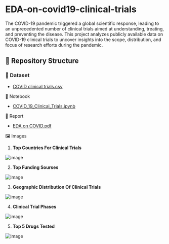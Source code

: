 # EDA-on-covid19-clinical-trials
The COVID-19 pandemic triggered a global scientific response, leading to an unprecedented number of clinical trials aimed at understanding, treating, and preventing the disease. This project analyzes publicly available data on COVID-19 clinical trials to uncover insights into the scope, distribution, and focus of research efforts during the pandemic.
## 📁 Repository Structure
### 📂 Dataset
- [COVID clinical trials.csv](https://github.com/Samplergithub769/EDA-on-covid19-clinical-trials/blob/main/COVID%20clinical%20trials.csv)

📓 Notebook
-  [COVID_19_Clinical_Trials.ipynb](https://github.com/Samplergithub769/EDA-on-covid19-clinical-trials/blob/main/COVID_19_Clinical_Trials.ipynb)

📄 Report
- [EDA on COVID.pdf](https://github.com/Samplergithub769/EDA-on-covid19-clinical-trials/blob/main/EDA%20on%20COVID.pdf)

🖼️ Images
1.  **Top Countries For Clinical Trials**

![image](https://github.com/user-attachments/assets/5b61e6c3-d194-44d1-8771-aad5796c73d6)


2. **Top Funding Sourses**

![image](https://github.com/user-attachments/assets/4ca7ced2-253f-4d82-88fa-bb49c55a706e)


3. **Geographic Distribution Of Clinical Trials**

![image](https://github.com/user-attachments/assets/0ffd2a58-2202-4941-b69b-fdf4f43bd506)


4. **Clinical Trial Phases**

![image](https://github.com/user-attachments/assets/d71a0d75-83ac-4204-ac55-7f42df1c50d6)


5. **Top 5 Drugs Tested**

![image](https://github.com/user-attachments/assets/48a8cc53-b498-4f30-b504-abf7c6853690)




